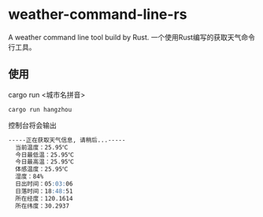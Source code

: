# weather-command-line-rs
A weather command line tool build by Rust.
一个使用Rust编写的获取天气命令行工具。

## 使用

cargo run <城市名拼音>

```shell
cargo run hangzhou
```

控制台将会输出

```md
-----正在获取天气信息, 请稍后...-----
  当前温度：25.95℃
  今日最低温：25.95℃
  今日最高温：25.95℃
  体感温度：25.95℃
  湿度：84%
  日出时间：05:03:06
  日落时间：18:48:51
  所在经度：120.1614
  所在纬度：30.2937
```
